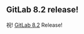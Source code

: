 ## GitLab 8.2 release!

祝! [GitLab 8.2](https://about.gitlab.com/2015/11/22/gitlab-8-2-released/) Release!
